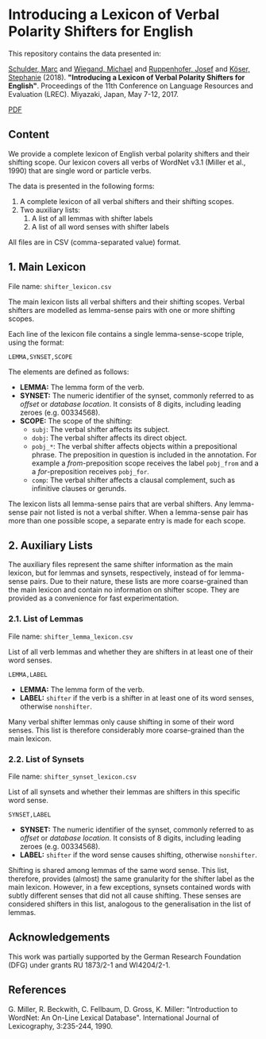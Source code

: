 # Introducing a Lexicon of Verbal Polarity Shifters for English
This repository contains the data presented in:

[Schulder, Marc](http://marc.schulder.info) and [Wiegand, Michael](http://www.coli.uni-saarland.de/~miwieg/) and [Ruppenhofer, Josef](http://ruppenhofer.de/) and [Köser, Stephanie](http://www.skoeser.de/) (2018). **"Introducing a Lexicon of Verbal Polarity Shifters for English"**. Proceedings of the 11th Conference on Language Resources and Evaluation (LREC). Miyazaki, Japan, May 7-12, 2017.

[PDF](http://marc.schulder.info/data/SchulderWiegandRuppenhoferKoeser2018.pdf)

## Content
We provide a complete lexicon of English verbal polarity shifters and their shifting scope.
Our lexicon covers all verbs of WordNet v3.1 (Miller et al., 1990) that are single word or particle verbs.

The data is presented in the following forms:
1. A complete lexicon of all verbal shifters and their shifting scopes.
2. Two auxiliary lists:
    1. A list of all lemmas with shifter labels
    2. A list of all word senses with shifter labels

All files are in CSV (comma-separated value) format.


## 1. Main Lexicon
File name: `shifter_lexicon.csv`

The main lexicon lists all verbal shifters and their shifting scopes.
Verbal shifters are modelled as lemma-sense pairs with one or more shifting scopes.

Each line of the lexicon file contains a single lemma-sense-scope triple, using the format:

    LEMMA,SYNSET,SCOPE

The elements are defined as follows:

- **LEMMA:** The lemma form of the verb.
- **SYNSET:** The numeric identifier of the synset, commonly referred to as _offset_ or _database location_.
              It consists of 8 digits, including leading zeroes (e.g. 00334568).
- **SCOPE:** The scope of the shifting:
  - `subj`: The verbal shifter affects its subject.
  - `dobj`: The verbal shifter affects its direct object.
  - `pobj_*`: The verbal shifter affects objects within a prepositional phrase.
              The preposition in question is included in the annotation.
              For example a _from_-preposition scope receives the label `pobj_from` and a a _for_-preposition receives `pobj_for`.
  - `comp`: The verbal shifter affects a clausal complement, such as infinitive clauses or gerunds.

The lexicon lists all lemma-sense pairs that are verbal shifters.
Any lemma-sense pair not listed is not a verbal shifter.
When a lemma-sense pair has more than one possible scope, a separate entry is made for each scope.


## 2. Auxiliary Lists
The auxiliary files represent the same shifter information as the main lexicon, but for lemmas and synsets, respectively, instead of for lemma-sense pairs.
Due to their nature, these lists are more coarse-grained than the main lexicon and contain no information on shifter scope.
They are provided as a convenience for fast experimentation.

### 2.1. List of Lemmas
File name: `shifter_lemma_lexicon.csv`

List of all verb lemmas and whether they are shifters in at least one of their word senses.

    LEMMA,LABEL

- **LEMMA:** The lemma form of the verb.
- **LABEL:** `shifter` if the verb is a shifter in at least one of its word senses, otherwise `nonshifter`.

Many verbal shifter lemmas only cause shifting in some of their word senses.
This list is therefore considerably more coarse-grained than the main lexicon.


### 2.2. List of Synsets
File name: `shifter_synset_lexicon.csv`

List of all synsets and whether their lemmas are shifters in this specific word sense. 

    SYNSET,LABEL

- **SYNSET:** The numeric identifier of the synset, commonly referred to as _offset_ or _database location_.
              It consists of 8 digits, including leading zeroes (e.g. 00334568).
- **LABEL:** `shifter` if the word sense causes shifting, otherwise `nonshifter`.

Shifting is shared among lemmas of the same word sense.
This list, therefore, provides (almost) the same granularity for the shifter label as the main lexicon.
However, in a few exceptions, synsets contained words with subtly different senses that did not all cause shifting.
These senses are considered shifters in this list, analogous to the generalisation in the list of lemmas.

## Acknowledgements
This work was partially supported by the German Research Foundation (DFG) under grants RU 1873/2-1 and WI4204/2-1.

## References
G. Miller, R. Beckwith, C. Fellbaum, D. Gross, K. Miller: "Introduction to WordNet: An On-Line Lexical Database". International Journal of Lexicography, 3:235-244, 1990.
